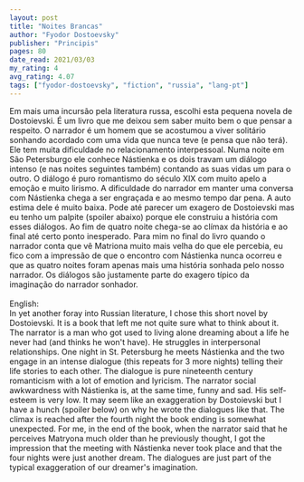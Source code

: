 ```yaml
---
layout: post
title: "Noites Brancas"
author: "Fyodor Dostoevsky"
publisher: "Principis"
pages: 80
date_read: 2021/03/03
my_rating: 4
avg_rating: 4.07
tags: ["fyodor-dostoevsky", "fiction", "russia", "lang-pt"]
---
```


Em mais uma incursão pela literatura russa, escolhi esta pequena novela de Dostoievski. É um livro que me deixou sem saber muito bem o que pensar a respeito. O narrador é um homem que se acostumou a viver solitário sonhando acordado com uma vida que nunca teve (e pensa que não terá). Ele tem muita dificuldade no relacionamento interpessoal. Numa noite em São Petersburgo ele conhece Nástienka e os dois travam um diálogo intenso (e nas noites seguintes também) contando as suas vidas um para o outro. O diálogo é puro romantismo do século XIX com muito apelo a emoção e muito lirismo. A dificuldade do narrador em manter uma conversa com Nástienka chega a ser engraçada e ao mesmo tempo dar pena. A auto estima dele é muito baixa. Pode até parecer um exagero de Dostoievski  mas eu tenho um palpite (spoiler abaixo) porque ele construiu a história com esses diálogos. Ao fim de quatro noite chega-se ao clímax da história e ao final até certo ponto inesperado. <spoiler> Para mim no final do livro quando o narrador conta que vê Matriona muito mais velha do que ele percebia, eu fico com a impressão de que o encontro com Nástienka nunca ocorreu e que as quatro noites foram apenas mais uma história sonhada pelo nosso narrador. Os diálogos são justamente parte do exagero típico da imaginação do narrador sonhador.</spoiler><br/><br/>English:<br/>In yet another foray into Russian literature, I chose this short novel by Dostoievski. It is a book that left me not quite sure what to think about it. The narrator is a man who got used to living alone dreaming about a life he never had (and thinks he won't have). He struggles in interpersonal relationships. One night in St. Petersburg he meets Nástienka and the two engage in an intense dialogue (this repeats for 3 more nights) telling their life stories to each other. The dialogue is pure nineteenth century romanticism with a lot of emotion and lyricism. The narrator social awkwardness with Nástienka is, at the same time, funny and sad. His self-esteem is very low. It may seem like an exaggeration by Dostoievski but I have a hunch (spoiler below) on why he wrote the dialogues like that. The climax is reached after the fourth night the book ending is somewhat unexpected. <spoiler> For me, in the end of the book, when the narrator said that he perceives Matryona much older than he previously thought, I got the impression that the meeting with Nástienka never took place and that the four nights were just another dream. The dialogues are just part of the typical exaggeration of our dreamer's imagination. </spoiler>

